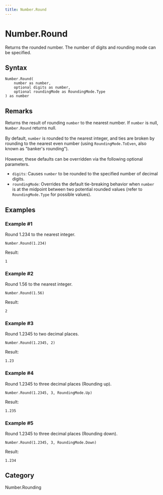 ```yaml
---
title: Number.Round
---
```


# Number.Round


Returns the rounded number. The number of digits and rounding mode can be specified.


## Syntax

```powerquery
Number.Round(
    number as number,
    optional digits as number,
    optional roundingMode as RoundingMode.Type
) as number
```


## Remarks

Returns the result of rounding <code>number</code> to the nearest number. If <code>number</code> is null, <code>Number.Round</code> returns null.<br />      <br />      By default, <code>number</code> is rounded to the nearest integer, and ties are broken by rounding to the nearest even number (using <code>RoundingMode.ToEven</code>, also known as "banker's rounding").<br />      <br />      However, these defaults can be overridden via the following optional parameters.      <ul>        <li><code>digits</code>: Causes <code>number</code> to be rounded to the specified number of decimal digits.</li>        <li><code>roundingMode</code>: Overrides the default tie-breaking behavior when <code>number</code> is at the midpoint between two potential rounded values      (refer to <code>RoundingMode.Type</code> for possible values).</li>      </ul>


## Examples

### Example #1 
Round 1.234 to the nearest integer.
```powerquery
Number.Round(1.234)
```

Result: 
```powerquery
1
```


### Example #2 
Round 1.56 to the nearest integer.
```powerquery
Number.Round(1.56)
```

Result: 
```powerquery
2
```


### Example #3 
Round 1.2345 to two decimal places.
```powerquery
Number.Round(1.2345, 2)
```

Result: 
```powerquery
1.23
```


### Example #4 
Round 1.2345 to three decimal places (Rounding up).
```powerquery
Number.Round(1.2345, 3, RoundingMode.Up)
```

Result: 
```powerquery
1.235
```


### Example #5 
Round 1.2345 to three decimal places (Rounding down).
```powerquery
Number.Round(1.2345, 3, RoundingMode.Down)
```

Result: 
```powerquery
1.234
```




## Category
Number.Rounding

